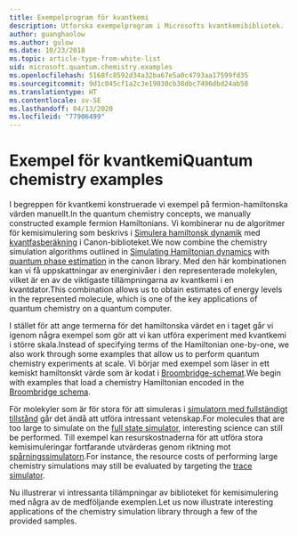```yaml
---
title: Exempelprogram för kvantkemi
description: Utforska exempelprogram i Microsofts kvantkemibibliotek.
author: guanghaolow
ms.author: gulow
ms.date: 10/23/2018
ms.topic: article-type-from-white-list
uid: microsoft.quantum.chemistry.examples
ms.openlocfilehash: 5168fc8592d34a32ba67e5a0c4793aa17599fd35
ms.sourcegitcommit: 9d1c045cf1a2c3e19030cb38dbc7496dbd24ab58
ms.translationtype: HT
ms.contentlocale: sv-SE
ms.lasthandoff: 04/13/2020
ms.locfileid: "77906499"
---
```

# <a name="quantum-chemistry-examples"></a><span data-ttu-id="7ad81-103">Exempel för kvantkemi</span><span class="sxs-lookup"><span data-stu-id="7ad81-103">Quantum chemistry examples</span></span>

<span data-ttu-id="7ad81-104">I begreppen för kvantkemi konstruerade vi exempel på fermion-hamiltonska värden manuellt.</span><span class="sxs-lookup"><span data-stu-id="7ad81-104">In the quantum chemistry concepts, we manually constructed example fermion Hamiltonians.</span></span> <span data-ttu-id="7ad81-105">Vi kombinerar nu de algoritmer för kemisimulering som beskrivs i [Simulera hamiltonsk dynamik](xref:microsoft.quantum.libraries.standard.algorithms) med [kvantfasberäkning](xref:microsoft.quantum.libraries.characterization) i Canon-biblioteket.</span><span class="sxs-lookup"><span data-stu-id="7ad81-105">We now combine the chemistry simulation algorithms outlined in [Simulating Hamiltonian dynamics](xref:microsoft.quantum.libraries.standard.algorithms) with [quantum phase estimation](xref:microsoft.quantum.libraries.characterization) in the canon library.</span></span> <span data-ttu-id="7ad81-106">Med den här kombinationen kan vi få uppskattningar av energinivåer i den representerade molekylen, vilket är en av de viktigaste tillämpningarna av kvantkemi i en kvantdator.</span><span class="sxs-lookup"><span data-stu-id="7ad81-106">This combination allows us to obtain  estimates of energy levels in the represented molecule, which is one of the key applications of quantum chemistry on a quantum computer.</span></span> 

<span data-ttu-id="7ad81-107">I stället för att ange termerna för det hamiltonska värdet en i taget går vi igenom några exempel som gör att vi kan utföra experiment med kvantkemi i större skala.</span><span class="sxs-lookup"><span data-stu-id="7ad81-107">Instead of specifying terms of the Hamiltonian one-by-one, we also work through some examples that allow us to perform quantum chemistry experiments at scale.</span></span> <span data-ttu-id="7ad81-108">Vi börjar med exempel som läser in ett kemiskt hamiltonskt värde som är kodat i [Broombridge-schemat](xref:microsoft.quantum.libraries.chemistry.schema.broombridge).</span><span class="sxs-lookup"><span data-stu-id="7ad81-108">We begin with examples that load a chemistry Hamiltonian encoded in the [Broombridge schema](xref:microsoft.quantum.libraries.chemistry.schema.broombridge).</span></span>

<span data-ttu-id="7ad81-109">För molekyler som är för stora för att simuleras i [simulatorn med fullständigt tillstånd](xref:microsoft.quantum.machines.full-state-simulator) går det ändå att utföra intressant vetenskap.</span><span class="sxs-lookup"><span data-stu-id="7ad81-109">For molecules that are too large to simulate on the [full state simulator](xref:microsoft.quantum.machines.full-state-simulator), interesting science can still be performed.</span></span> <span data-ttu-id="7ad81-110">Till exempel kan resurskostnaderna för att utföra stora kemisimuleringar fortfarande utvärderas genom riktning mot [spårningssimulatorn](xref:microsoft.quantum.machines.qc-trace-simulator.intro).</span><span class="sxs-lookup"><span data-stu-id="7ad81-110">For instance, the resource costs of performing large chemistry simulations may still be evaluated by targeting the [trace simulator](xref:microsoft.quantum.machines.qc-trace-simulator.intro).</span></span>

<span data-ttu-id="7ad81-111">Nu illustrerar vi intressanta tillämpningar av biblioteket för kemisimulering med några av de medföljande exemplen.</span><span class="sxs-lookup"><span data-stu-id="7ad81-111">Let us now illustrate interesting applications of the chemistry simulation library through a few of the provided samples.</span></span>
